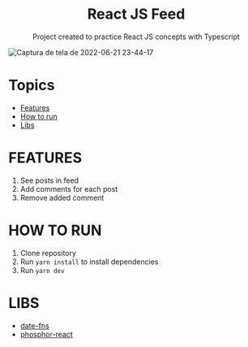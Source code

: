 <h1 align="center">
  React JS Feed
</h1>
<p align="center">Project created to practice React JS concepts with Typescript</p>

![Captura de tela de 2022-06-21 23-44-17](https://user-images.githubusercontent.com/103274980/174932255-905c6d76-15da-4f5d-9840-85986d0ff310.png)

# Topics
- [Features](#features)
- [How to run](#howToRun)
- [Libs](#libs)

<a id="features"></a>
# FEATURES
1. See posts in feed
2. Add comments for each post
3. Remove added comment

<a id="howToRun"></a>
# HOW TO RUN
1. Clone repository
2. Run ```yarn install``` to install dependencies
3. Run ```yarn dev```

<a id="libs"></a>
# LIBS
- [date-fns](https://github.com/date-fns/date-fns)
- [phosphor-react](https://github.com/phosphor-icons/phosphor-react)
